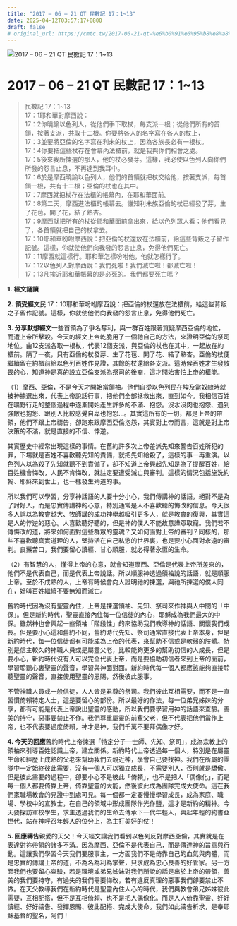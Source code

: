 ```yaml
---
title: "2017 – 06 – 21 QT 民數記 17：1~13"
date: 2025-04-12T03:57:17+0800
draft: false
# original_url: https://cmtc.tw/2017-06-21-qt-%e6%b0%91%e6%95%b8%e8%a8%98-17%ef%bc%9a113
---
```


![2017 – 06 – 21 QT 民數記 17：1\~13](/images/qt.jpg   "2017 – 06 – 21 QT 民數記 17：1\~13")

# 2017 – 06 – 21 QT 民數記 17：1\~13

> 民數記 17：1\~13  
> 17：1耶和華對摩西說：  
> 17：2你曉諭以色列人，從他們手下取杖，每支派一根；從他們所有的首領，按著支派，共取十二根。你要將各人的名字寫在各人的杖上，  
> 17：3並要將亞倫的名字寫在利未的杖上，因為各族長必有一根杖。  
> 17：4你要把這些杖存在會幕內法櫃前，就是我與你們相會之處。  
> 17：5後來我所揀選的那人，他的杖必發芽。這樣，我必使以色列人向你們所發的怨言止息，不再達到我耳中。  
> 17：6於是摩西曉諭以色列人，他們的首領就把杖交給他，按著支派，每首領一根，共有十二根；亞倫的杖也在其中。  
> 17：7摩西就把杖存在法櫃的帳幕內，在耶和華面前。  
> 17：8第二天，摩西進法櫃的帳幕去。誰知利未族亞倫的杖已經發了芽，生了花苞，開了花，結了熟杏。  
> 17：9摩西就把所有的杖從耶和華面前拿出來，給以色列眾人看；他們看見了，各首領就把自己的杖拿去。  
> 17：10耶和華吩咐摩西說：把亞倫的杖還放在法櫃前，給這些背叛之子留作記號。這樣，你就使他們向我發的怨言止息，免得他們死亡。  
> 17：11摩西就這樣行。耶和華怎樣吩咐他，他就怎樣行了。  
> 17：12以色列人對摩西說：我們死啦！我們滅亡啦！都滅亡啦！  
> 17：13凡挨近耶和華帳幕的是必死的。我們都要死亡嗎？

**1.** **經文誦讀**

**2.** **領受經文**民 17：10耶和華吩咐摩西說：把亞倫的杖還放在法櫃前，給這些背叛之子留作記號。這樣，你就使他們向我發的怨言止息，免得他們死亡。

**3. 分享默想經文**一些首領為了爭名奪利，與一群百姓跟著質疑摩西亞倫的地位，而遭上帝所擊殺。今天的經文上帝乾脆用了一個祂自己的方法，來證明亞倫的祭司地位。由12支派各取一根杖，代表12個支派，與亞倫的杖也在其中，一起放在約櫃前。隔了一夜，只有亞倫的杖發芽、生了花苞、開了花、結了熟杏。亞倫的杖便繼續留在約櫃前給以色列百姓作見證，其餘的杖還給各支派。這時候百姓才生發敬畏的心，知道神是真的設立亞倫支派為祭司的後裔，這才開始害怕上帝的權能。

（1）摩西、亞倫，不是今天才開始當領袖。他們自從以色列民在埃及當奴隸時就被神揀選出來，代表上帝說話行事，把他們全部拯救出來，直到如今。我相信百姓在曠野行走的整個過程中逐漸開始產生許多的不滿、抱怨。沒水沒肉也抱怨、遇到強敵也抱怨、跟別人比較感覺自卑也抱怨…。其實這所有的一切，都是上帝的帶領，他們不跟上帝禱告，卻跑來跟摩西亞倫抱怨，其實對上帝而言，這就是對上帝決策的不滿，就是直接的不信、悖逆。

其實歷史中經常出現這樣的事情。在舊約許多次上帝差派先知來警告百姓所犯的罪，下場就是百姓不喜歡聽先知的責備，就把先知給殺了，這樣的事一再重演。以色列人以為殺了先知就聽不到責備了，卻不知道上帝興起先知是為了提醒百姓，給百姓機會悔改，人民不肯悔改，就註定要遭受滅亡與審判。這樣的情況包括施洗約翰、耶穌來到世上，也一樣發生殉道的事。

所以我們可以學習，分享神話語的人要十分小心，我們傳講神的話語，絕對不是為了討好人，而是忠實傳講神的心意，特別通常是人不喜歡聽的悔改的信息。今天很多人誤以為教會越大、牧師講的成功神學越吸引更多人，就是教會的復興，其實這是人的悖逆的惡心。人喜歡聽好聽的，但是神的僕人不能故意譁眾取寵。我們若不傳悔改的道，將來如何面對這些群眾的靈魂？又如何面對上帝的審判？同樣的，那些不喜歡聽真實道理的人，堅持活在自己私慾的世界裏，也是要小心面對永遠的審判。良藥苦口，我們要留心讀經、甘心順服，就必得著永恆的生命。

（2）有智慧的人，懂得上帝的心意，就會知道摩西、亞倫是代表上帝所差來的，他們不是代表自己，而是代表上帝說話。所以順服神透過領袖說的話語，就是順服上帝。至於不成熟的人，上帝有時候會向人證明祂的揀選，與祂所揀選的僕人同在，好叫百姓繼續不要無知而滅亡。

舊約時代因為沒有聖靈內住，上帝是揀選領袖、先知、祭司來作神與人中間的「中保」。但是新約時代，聖靈直接內住每一位信徒的內心，耶穌成為我們最大的中保。雖然神也會興起一些領袖「階段性」的來協助我們教導神的話語、關懷我們成長。但是要小心這和舊約不同，舊約時代先知、祭司通常直接代表上帝本身，但是新約時代，每一位信徒都有可能成為上帝的代表，來幫助不信或是軟弱的肢體。特別是信主較久的神職人員或是屬靈父老，比較能夠更多的幫助初信的人成長，但是要小心，新約時代沒有人可以完全代表上帝，而是要協助初信者來到上帝的面前，學習聆聽心裏聖靈的聲音，學習與神面對面。新約時代每一個人都應該能夠直接聆聽聖靈的聲音，直接使用聖靈的恩賜，然後彼此服事。

不管神職人員或一般信徒，人人皆是君尊的祭司。我們彼此互相需要，而不是一直習慣倚賴特定人士，這是要留心的部份。所以最好的作法，每一位弟兄姊妹的分享，都有可能是代表上帝說出聖靈的感動，所以我們要學習用神的話語來查驗。善美的持守，惡事要禁止不作。我們尊重屬靈的前輩父老，但不代表把他們當作上帝，也不代表要過度倚賴，神才是神，我們千萬不要拜偶像才好。

**4. 今天的回應**舊約時代上帝揀選「特定分子—士師、先知、祭司」，成為宗教上的領袖來引導百姓認識上帝，建立關係。新約時代上帝透過每一個人，特別是在屬靈生命和經歷上成熟的父老來幫助我們去親近神，學會自己要找神。我們在所屬的團隊中一定始終彼此需要，沒有一個人可以獨立成長，不需要別人，否則就是驕傲。但是彼此需要的過程中，卻要小心不是彼此「倚頼」，也不是把人「偶像化」，而是每一個人都要倚靠上帝，倚靠聖靈的大能，然後彼此成為團隊完成大使命。這在我們家職場教會的見證中到處可見。每一個都一定要慢慢學習成長，成為家庭、職場、學校中的宣教士，在自己的領域中形成團隊作光作鹽，這才是新約的精神。今天要探訪軍校學生，求主透過我們的生命去傳承下一代年輕人，興起年輕的約書亞世代，站在神呼召年輕人的位分上，為主打美好的仗！

**5. 回應禱告**親愛的天父！今天經文讓我們看到以色列反對摩西亞倫，其實就是在表達對祢帶領的諸多不滿。因為摩西、亞倫不是代表自己，而是傳達神的旨意與行動。這讓我們學習今天我們要服事主，一方面我們不是倚靠自己的血氣與肉體，而是忠實的傳講上帝的道，不為名為利為掌聲，只求成為忠心良善的好管家。另一方面我們也要留心查驗，若是環境或弟兄姊妹對我們所說的話是出於上帝的帶領，善美的我們要持守，有過失的我們需要悔改，若有違反真理的惡事我們卻要禁止不做。在天父教導我們在新約時代是聖靈內住人心的時代，我們與教會弟兄姊妹彼此需要，互相配搭，但不是互相倚頼、也不是把人偶像化。而是人人倚靠聖靈、好好讀經、好好禱告、發揮恩賜、彼此配搭、完成大使命。我們如此禱告祈求，是奉耶穌基督的聖名，阿們！